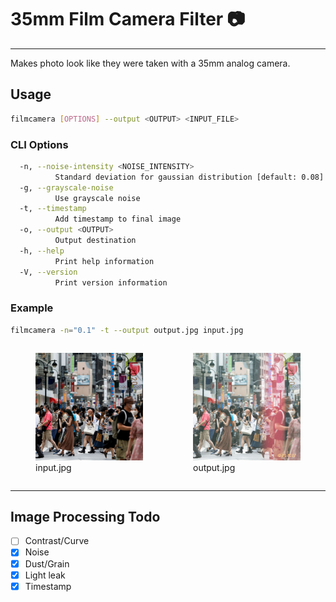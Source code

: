 # 35mm Film Camera Filter 📷
---
Makes photo look like they were taken with a 35mm analog camera.

## Usage
```bash
filmcamera [OPTIONS] --output <OUTPUT> <INPUT_FILE>
```

### CLI Options
```bash
  -n, --noise-intensity <NOISE_INTENSITY>
          Standard deviation for gaussian distribution [default: 0.08]
  -g, --grayscale-noise
          Use grayscale noise
  -t, --timestamp
          Add timestamp to final image
  -o, --output <OUTPUT>
          Output destination
  -h, --help
          Print help information
  -V, --version
          Print version information
```

### Example
```bash
filmcamera -n="0.1" -t --output output.jpg input.jpg
```

<div style="display: flex; justify-content: space-evenly">
    <figure style="display: inline-block">
        <img alt="input.jpg" src="input.jpg">
        <figcaption>input.jpg</figcaption>
    </figure>
    <figure style="display: inline-block">
        <img alt="output.jpg" src="output.jpg">
        <figcaption>output.jpg</figcaption>
    </figure>

</div>

---

## Image Processing Todo
- [ ] Contrast/Curve
- [x] Noise
- [x] Dust/Grain
- [x] Light leak
- [x] Timestamp

